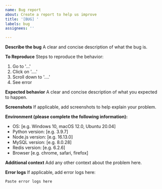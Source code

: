 ```yaml
---
name: Bug report
about: Create a report to help us improve
title: '[BUG] '
labels: bug
assignees: ''

---
```


**Describe the bug**
A clear and concise description of what the bug is.

**To Reproduce**
Steps to reproduce the behavior:
1. Go to '...'
2. Click on '....'
3. Scroll down to '....'
4. See error

**Expected behavior**
A clear and concise description of what you expected to happen.

**Screenshots**
If applicable, add screenshots to help explain your problem.

**Environment (please complete the following information):**
 - OS: [e.g. Windows 10, macOS 12.0, Ubuntu 20.04]
 - Python version: [e.g. 3.9.7]
 - Node.js version: [e.g. 16.13.0]
 - MySQL version: [e.g. 8.0.28]
 - Redis version: [e.g. 6.2.6]
 - Browser [e.g. chrome, safari, firefox]

**Additional context**
Add any other context about the problem here.

**Error logs**
If applicable, add error logs here:

```
Paste error logs here
```
